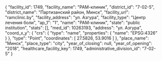 {
    "facility_id": 1749,
    "facility_name": "РАМ-клиник",
    "district_id": "7-02-5",
    "district_name": "Партизанский район, Минск",
    "facility_url": "ramclinic.by",
    "facility_address": "ул. Азгура",
    "facility_type": "Центр лечения боли",
    "ap_1": "1",
    "name": "РАМ-клиник",
    "state": "public institution",
    "stats": [],
    "med_id": 10263193,
    "address": "ул. Азгура",
    "coord_x_y": {
        "crs": {
            "type": "name",
            "properties": {
                "name": "EPSG:4326"
            }
        },
        "type": "Point",
        "coordinates": [
            27.5826,
            53.9016
        ]
    },
    "place_name": "Минск",
    "place_type": "city",
    "year_of_closing": null,
    "year_of_opening": "2018",
    "healthcare_facility_key": 1749,
    "administrative_division_id": "7-02-5"
}